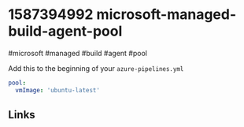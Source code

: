 # 1587394992 microsoft-managed-build-agent-pool
#microsoft #managed #build #agent #pool

Add this to the beginning of your `azure-pipelines.yml`
```yaml
pool:
  vmImage: 'ubuntu-latest'
```

## Links
